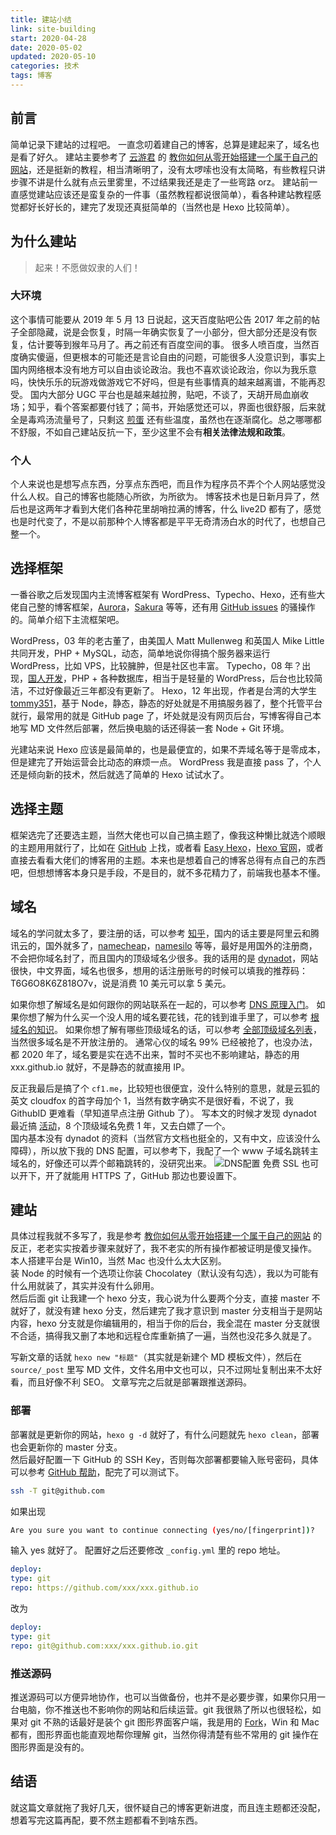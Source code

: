 ```yaml
---
title: 建站小结
link: site-building
start: 2020-04-28
date: 2020-05-02
updated: 2020-05-10
categories: 技术
tags: 博客
---
```


## 前言

简单记录下建站的过程吧。
一直念叨着建自己的博客，总算是建起来了，域名也是看了好久。
建站主要参考了 [云游君](https://www.yunyoujun.cn) 的 [教你如何从零开始搭建一个属于自己的网站](https://www.yunyoujun.cn/share/how-to-build-your-site)，还是挺新的教程，相当清晰明了，没有太啰嗦也没有太简略，有些教程只讲步骤不讲是什么就有点云里雾里，不过结果我还是走了一些弯路 orz。
建站前一直感觉建站应该还是蛮复杂的一件事（虽然教程都说很简单），看各种建站教程感觉都好长好长的，建完了发现还真挺简单的（当然也是 Hexo 比较简单）。

<!-- more -->

## 为什么建站

>起来！不愿做奴隶的人们！

### 大环境

这个事情可能要从 2019 年 5 月 13 日说起，这天百度贴吧公告 2017 年之前的帖子全部隐藏，说是会恢复，时隔一年确实恢复了一小部分，但大部分还是没有恢复，估计要等到猴年马月了。再之前还有百度空间的事。
很多人喷百度，当然百度确实傻逼，但更根本的可能还是言论自由的问题，可能很多人没意识到，事实上国内网络根本没有地方可以自由谈论政治。我也不喜欢谈论政治，你以为我乐意吗，快快乐乐的玩游戏做游戏它不好吗，但是有些事情真的越来越离谱，不能再忍受。
国内大部分 UGC 平台也是越来越拉胯，贴吧，不谈了，天胡开局血崩收场；知乎，看个答案都要付钱了；简书，开始感觉还可以，界面也很舒服，后来就全是毒鸡汤流量号了，只剩这 [煎蛋](http://jandan.net) 还有些温度，虽然也在逐渐腐化。总之哪哪都不舒服，不如自己建站反抗一下，至少这里不会有**相关法律法规和政策**。

### 个人

个人来说也是想写点东西，分享点东西吧，而且作为程序员不弄个个人网站感觉没什么人权。自己的博客也能随心所欲，为所欲为。
博客技术也是日新月异了，然后也是这两年才看到大佬们各种花里胡哨拉满的博客，什么 live2D 都有了，感觉也是时代变了，不是以前那种个人博客都是平平无奇清汤白水的时代了，也想自己整一个。

## 选择框架

一番谷歌之后发现国内主流博客框架有 WordPress、Typecho、Hexo，还有些大佬自己整的博客框架，[Aurora](https://github.com/chanshiyucx/aurora)，[Sakura](https://2heng.xin/theme-sakura) 等等，还有用 [GitHub issues](https://github.com/lifesinger/blog/issues) 的骚操作的。简单介绍下主流框架吧。

WordPress，03 年的老古董了，由美国人 Matt Mullenweg 和英国人 Mike Little 共同开发，PHP + MySQL，动态，简单地说你得搞个服务器来运行 WordPress，比如 VPS，比较臃肿，但是社区也丰富。
Typecho，08 年？出现，[国人开发](https://typecho.org/about)，PHP + 各种数据库，相当于是轻量的 WordPress，后台也比较简洁，不过好像最近三年都没有更新了。
Hexo，12 年出现，作者是台湾的大学生 [tommy351](https://github.com/tommy351)，基于 Node，静态，静态的好处就是不用搞服务器了，整个托管平台就行，最常用的就是 GitHub page 了，坏处就是没有网页后台，写博客得自己本地写 MD 文件然后部署，然后换电脑的话还得装一套 Node + Git 环境。

光建站来说 Hexo 应该是最简单的，也是最便宜的，如果不弄域名等于是零成本，但是建完了开始运营会比动态的麻烦一点。
WordPress 我是直接 pass 了，个人还是倾向新的技术，然后就选了简单的 Hexo 试试水了。

## 选择主题

框架选完了还要选主题，当然大佬也可以自己搞主题了，像我这种懒比就选个顺眼的主题用用就行了，比如在 [GitHub](https://github.com/search?q=hexo+theme) 上找，或者看 [Easy Hexo](https://easyhexo.com/2-Theme-use-and-config)，[Hexo 官网](https://hexo.io/themes)，或者直接去看看大佬们的博客用的主题。本来也是想着自己的博客总得有点自己的东西吧，但想想博客本身只是手段，不是目的，就不多花精力了，前端我也基本不懂。

## 域名

域名的学问就太多了，要注册的话，可以参考 [知乎](https://www.zhihu.com/question/19551906)，国内的话主要是阿里云和腾讯云的，国外就多了，[namecheap](https://www.namecheap.com)，[namesilo](https://www.namesilo.com) 等等，最好是用国外的注册商，不会把你域名封了，而且国内的顶级域名少很多。我的话用的是 [dynadot](https://www.dynadot.com)，网站很快，中文界面，域名也很多，想用的话注册账号的时候可以填我的推荐码：T6G6O8K6Z818O7v，说是消费 10 美元可以拿 5 美元。

如果你想了解域名是如何跟你的网站联系在一起的，可以参考 [DNS 原理入门](https://www.ruanyifeng.com/blog/2016/06/dns.html)。
如果你想了解为什么买一个没人用的域名要花钱，花的钱到谁手里了，可以参考 [根域名的知识](https://www.ruanyifeng.com/blog/2018/05/root-domain.html)。
如果你想了解有哪些顶级域名的话，可以参考 [全部顶级域名列表](http://www.iana.org/domains/root/db)，当然很多域名是不开放注册的。
通常心仪的域名 99% 已经被抢了，也没办法，都 2020 年了，域名要是实在选不出来，暂时不买也不影响建站，静态的用 xxx.github.io 就好，不是静态的就直接用 IP。

反正我最后是搞了个 `cf1.me`，比较短也很便宜，没什么特别的意思，就是云狐的英文 cloudfox 的首字母加个 1，当然有数字确实不是很好看，不说了，我 GithubID 更难看（早知道早点注册 Github 了）。
写本文的时候才发现 dynadot 最近搞 [活动](https://www.dynadot.com/resumeboost?utm_source=Search%20Domain%20Text&utm_medium=Resume%20Boost%20Even%20Flow&utm_campaign=Resume%20Boost%202020&drefid=148)，8 个顶级域名免费 1 年，又去白嫖了一个。  
国内基本没有 dynadot 的资料（当然官方文档也挺全的，又有中文，应该没什么障碍），所以放下我的 DNS 配置，可以参考下，我配了一个 www 子域名跳转主域名的，好像还可以弄个邮箱跳转的，没研究出来。
![DNS配置](https://i.loli.net/2020/05/11/igBsPz7TSZRqJVt.png)
免费 SSL 也可以开下，开了就能用 HTTPS 了，GitHub 那边也要设置下。

## 建站

具体过程我就不多写了，我是参考 [教你如何从零开始搭建一个属于自己的网站](https://www.yunyoujun.cn/share/how-to-build-your-site) 的反正，老老实实按着步骤来就好了，我不老实的所有操作都被证明是傻叉操作。  
本人搭建平台是 Win10，当然 Mac 也没什么太大区别。  
装 Node 的时候有一个选项让你装 Chocolatey（默认没有勾选），我以为可能有什么用就装了，其实并没有什么卵用。  
然后后面 git 让我建一个 hexo 分支，我心说为什么要两个分支，直接 master 不就好了，就没有建 hexo 分支，然后建完了我才意识到 master 分支相当于是网站内容，hexo 分支就是你编辑用的，相当于你的后台，我全混在 master 分支就很不合适，搞得我又删了本地和远程仓库重新搞了一遍，当然也没花多久就是了。  

写新文章的话就 `hexo new "标题"`（其实就是新建个 MD 模板文件），然后在 `source/_post` 里写 MD 文件，文件名用中文也可以，只不过网址复制出来不太好看，而且好像不利 SEO。
文章写完之后就是部署跟推送源码。

### 部署

部署就是更新你的网站，`hexo g -d` 就好了，有什么问题就先 `hexo clean`，部署也会更新你的 master 分支。  
然后最好配置一下 GitHub 的 SSH Key，否则每次部署都要输入账号密码，具体可以参考 [GitHub 帮助](https://help.github.com/cn/github/authenticating-to-github/generating-a-new-ssh-key-and-adding-it-to-the-ssh-agent)，配完了可以测试下。

```bash
ssh -T git@github.com
```

如果出现

```bash
Are you sure you want to continue connecting (yes/no/[fingerprint])?
```

输入 yes 就好了。
配置好之后还要修改 `_config.yml` 里的 repo 地址。

```yml
deploy:
type: git
repo: https://github.com/xxx/xxx.github.io
```

改为

```yml
deploy:
type: git
repo: git@github.com:xxx/xxx.github.io.git
```

### 推送源码

推送源码可以方便异地协作，也可以当做备份，也并不是必要步骤，如果你只用一台电脑，你不推送也不影响你的网站和后续运营。git 我很熟了所以也很轻松，如果对 git 不熟的话最好是装个 git 图形界面客户端，我是用的 [Fork](https://git-fork.com)，Win 和 Mac 都有，图形界面也能直观地帮你理解 git，当然你得清楚有些不常用的 git 操作在图形界面是没有的。

## 结语

就这篇文章就拖了我好几天，很怀疑自己的博客更新进度，而且连主题都还没配，想着写完这篇再配，要不然主题都看不到啥东西。
